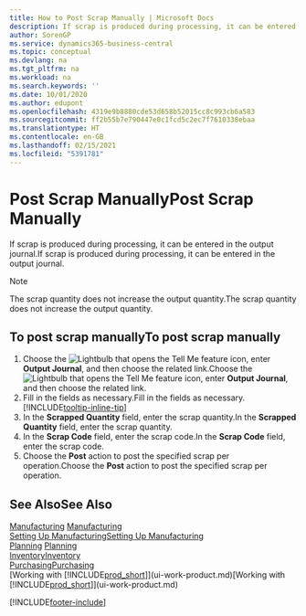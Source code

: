```yaml
---
title: How to Post Scrap Manually | Microsoft Docs
description: If scrap is produced during processing, it can be entered in the output journal. Note that the scrap quantity does not increase the output quantity.
author: SorenGP
ms.service: dynamics365-business-central
ms.topic: conceptual
ms.devlang: na
ms.tgt_pltfrm: na
ms.workload: na
ms.search.keywords: ''
ms.date: 10/01/2020
ms.author: edupont
ms.openlocfilehash: 4319e9b8880cde53d658b52015cc8c993cb6a583
ms.sourcegitcommit: ff2b55b7e790447e0c1fcd5c2ec7f7610338ebaa
ms.translationtype: HT
ms.contentlocale: en-GB
ms.lasthandoff: 02/15/2021
ms.locfileid: "5391781"
---
```

# <a name="post-scrap-manually"></a><span data-ttu-id="32028-104">Post Scrap Manually</span><span class="sxs-lookup"><span data-stu-id="32028-104">Post Scrap Manually</span></span>
<span data-ttu-id="32028-105">If scrap is produced during processing, it can be entered in the output journal.</span><span class="sxs-lookup"><span data-stu-id="32028-105">If scrap is produced during processing, it can be entered in the output journal.</span></span> 

> [!NOTE]
> <span data-ttu-id="32028-106">The scrap quantity does not increase the output quantity.</span><span class="sxs-lookup"><span data-stu-id="32028-106">The scrap quantity does not increase the output quantity.</span></span>  

## <a name="to-post-scrap-manually"></a><span data-ttu-id="32028-107">To post scrap manually</span><span class="sxs-lookup"><span data-stu-id="32028-107">To post scrap manually</span></span>  
1. <span data-ttu-id="32028-108">Choose the ![Lightbulb that opens the Tell Me feature](media/ui-search/search_small.png "Tell me what you want to do") icon, enter **Output Journal**, and then choose the related link.</span><span class="sxs-lookup"><span data-stu-id="32028-108">Choose the ![Lightbulb that opens the Tell Me feature](media/ui-search/search_small.png "Tell me what you want to do") icon, enter **Output Journal**, and then choose the related link.</span></span>  
2. <span data-ttu-id="32028-109">Fill in the fields as necessary.</span><span class="sxs-lookup"><span data-stu-id="32028-109">Fill in the fields as necessary.</span></span> [!INCLUDE[tooltip-inline-tip](includes/tooltip-inline-tip_md.md)]  
3. <span data-ttu-id="32028-110">In the **Scrapped Quantity** field, enter the scrap quantity.</span><span class="sxs-lookup"><span data-stu-id="32028-110">In the **Scrapped Quantity** field, enter the scrap quantity.</span></span>  
4. <span data-ttu-id="32028-111">In the **Scrap Code** field, enter the scrap code.</span><span class="sxs-lookup"><span data-stu-id="32028-111">In the **Scrap Code** field, enter the scrap code.</span></span>  
5. <span data-ttu-id="32028-112">Choose the **Post** action to post the specified scrap per operation.</span><span class="sxs-lookup"><span data-stu-id="32028-112">Choose the **Post** action to post the specified scrap per operation.</span></span>  

## <a name="see-also"></a><span data-ttu-id="32028-113">See Also</span><span class="sxs-lookup"><span data-stu-id="32028-113">See Also</span></span>  
<span data-ttu-id="32028-114">[Manufacturing](production-manage-manufacturing.md)  </span><span class="sxs-lookup"><span data-stu-id="32028-114">[Manufacturing](production-manage-manufacturing.md)  </span></span>  
[<span data-ttu-id="32028-115">Setting Up Manufacturing</span><span class="sxs-lookup"><span data-stu-id="32028-115">Setting Up Manufacturing</span></span>](production-configure-production-processes.md)  
<span data-ttu-id="32028-116">[Planning](production-planning.md)    </span><span class="sxs-lookup"><span data-stu-id="32028-116">[Planning](production-planning.md)    </span></span>  
[<span data-ttu-id="32028-117">Inventory</span><span class="sxs-lookup"><span data-stu-id="32028-117">Inventory</span></span>](inventory-manage-inventory.md)  
[<span data-ttu-id="32028-118">Purchasing</span><span class="sxs-lookup"><span data-stu-id="32028-118">Purchasing</span></span>](purchasing-manage-purchasing.md)  
<span data-ttu-id="32028-119">[Working with [!INCLUDE[prod_short](includes/prod_short.md)]](ui-work-product.md)</span><span class="sxs-lookup"><span data-stu-id="32028-119">[Working with [!INCLUDE[prod_short](includes/prod_short.md)]](ui-work-product.md)</span></span>


[!INCLUDE[footer-include](includes/footer-banner.md)]
